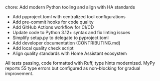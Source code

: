 chore: Add modern Python tooling and align with HA standards

- Add pyproject.toml with centralized tool configurations
- Add pre-commit hooks for code quality
- Add GitHub Actions workflow for CI/CD
- Update code to Python 3.12+ syntax and fix linting issues
- Simplify setup.py to delegate to pyproject.toml
- Add developer documentation (CONTRIBUTING.md)
- Add local quality check script
- Align quality standards with Home Assistant ecosystem

All tests passing, code formatted with Ruff, type hints modernized.
MyPy reports 55 type errors but configured as non-blocking for
gradual improvement.
